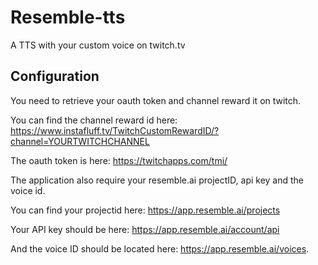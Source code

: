 # Resemble-tts
A TTS with your custom voice on twitch.tv


## Configuration

You need to retrieve your oauth token and channel reward it on twitch. 

You can find the channel reward id here: https://www.instafluff.tv/TwitchCustomRewardID/?channel=YOURTWITCHCHANNEL

The oauth token is here: https://twitchapps.com/tmi/ 

The application also require your resemble.ai projectID, api key and the voice id.

You can find your projectid here: https://app.resemble.ai/projects

Your API key should be here: https://app.resemble.ai/account/api 

And the voice ID should be located here: https://app.resemble.ai/voices. 

